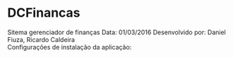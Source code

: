 # DCFinancas
Sitema gerenciador de finanças
Data: 01/03/2016
Desenvolvido por:
Daniel Fiuza,
Ricardo Caldeira
<br>
Configurações de instalação da aplicação:

